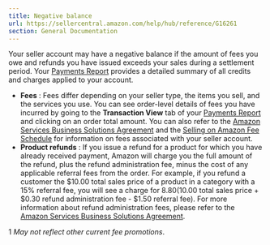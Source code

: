 ```yaml
---
title: Negative balance
url: https://sellercentral.amazon.com/help/hub/reference/G16261
section: General Documentation
---
```


Your seller account may have a negative balance if the amount of fees you owe
and refunds you have issued exceeds your sales during a settlement period.
Your [Payments Report](/gp/payments-account/settlement-summary.html) provides
a detailed summary of all credits and charges applied to your account.

  * **Fees** : Fees differ depending on your seller type, the items you sell, and the services you use. You can see order-level details of fees you have incurred by going to the **Transaction View** tab of your [Payments Report](/gp/payments-account/settlement-summary.html) and clicking on an order total amount. You can also refer to the [Amazon Services Business Solutions Agreement](/gp/help/1791) and the [Selling on Amazon Fee Schedule](/gp/help/200336920) for information on fees associated with your seller account.
  * **Product refunds** : If you issue a refund for a product for which you have already received payment, Amazon will charge you the full amount of the refund, plus the refund administration fee, minus the cost of any applicable referral fees from the order. For example, if you refund a customer the $10.00 total sales price of a product in a category with a 15% referral fee, you will see a charge for $8.80 ($10.00 total sales price + $0.30 refund administration fee - $1.50 referral fee). For more information about refund administration fees, please refer to the [Amazon Services Business Solutions Agreement](/gp/help/1791).

1 _May not reflect other current fee promotions_.


